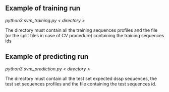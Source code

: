 ## Example of training run
*python3 svm_training.py < directory >*
 
The directory must contain all the training sequences profiles and the file (or the split files in case of CV procedure) containing the training sequences ids
  
## Example of predicting run

*python3 svm_prediction.py < directory >*
 
The directory must contain all the test set expected dssp sequences, the test set sequences profiles and the file containing the test sequences id.
